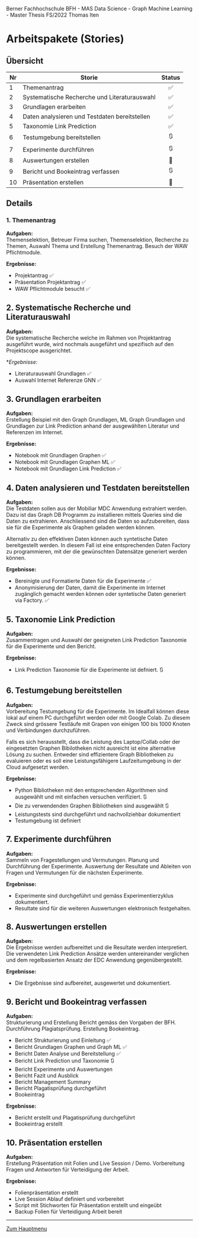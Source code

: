 Berner Fachhochschule BFH - MAS Data Science - Graph Machine Learning - Master Thesis FS/2022 Thomas Iten

# Arbeitspakete (Stories)

## Übersicht

Nr | Storie                                         | Status
-- | ---------------------------------------------- | :--------------------: 
 1 | Themenantrag                                   | :white_check_mark: 
 2 | Systematische Recherche und Literaturauswahl   | :white_check_mark: 
 3 | Grundlagen erarbeiten                          | :white_check_mark:  
 4 | Daten analysieren und Testdaten bereitstellen  | :white_check_mark:  
 5 | Taxonomie Link Prediction                      | :white_check_mark: 
 6 | Testumgebung bereitstellen                     | :arrows_clockwise:
 7 | Experimente durchführen                        | :arrows_clockwise:
 8 | Auswertungen erstellen                         | :black_square_button:
 9 | Bericht und Bookeintrag verfassen              | :arrows_clockwise:
10 | Präsentation erstellen                         | :black_square_button:


## Details

### 1. Themenantrag

**Aufgaben:**<br />
Themenselektion, Betreuer Firma suchen, Themenselektion, Recherche zu Themen,
Auswahl Thema und Erstellung Themenantrag. Besuch der WAW Pflichtmodule.

**Ergebnisse:**
- Projektantrag                             :white_check_mark: 
- Präsentation Projektantrag                :white_check_mark: 
- WAW Pflichtmodule besucht                 :white_check_mark: 

## 2. Systematische Recherche und Literaturauswahl

**Aufgaben:**<br />
Die systematische Recherche welche im Rahmen von Projektantrag ausgeführt wurde, wird nochmals ausgeführt und spezifisch auf den Projektscope ausgerichtet.

**Ergebnisse:*
- Literaturauswahl Grundlagen               :white_check_mark: 
- Auswahl Internet Referenze GNN            :white_check_mark: 

## 3. Grundlagen erarbeiten

**Aufgaben:**<br />
Erstellung Beispiel mit den Graph Grundlagen, ML Graph Grundlagen und Grundlagen zur Link Prediction anhand der ausgewählten Literatur und Referenzen im Internet.

**Ergebnisse:**
- Notebook mit Grundlagen Graphen           :white_check_mark: 
- Notebook mit Grundlagen Graphen ML        :white_check_mark: 
- Notebook mit Grundlagen Link Prediction   :white_check_mark: 


## 4. Daten analysieren und Testdaten bereitstellen

**Aufgaben:**<br />
Die Testdaten sollen aus der Mobiliar MDC Anwendung extrahiert werden. Dazu ist das Graph DB Programm zu installieren mittels Queries sind die Daten zu extrahieren. Anschliessend sind die Daten so aufzubereiten, dass sie für die Experimente als Graphen geladen werden können. 

Alternativ zu den effektiven Daten können auch syntetische Daten bereitgestellt werden. In diesem Fall ist eine entsprechenden Daten Factory zu programmieren, mit der die gewünschten Datensätze generiert werden können.

**Ergebnisse:**
- Bereinigte und Formatierte Daten für die Experimente :white_check_mark: 
- Anonymisierung der Daten, damit die Experimente im Internet zugänglich gemacht werden können oder syntetische Daten generiert via Factory. :white_check_mark: 

## 5. Taxonomie Link Prediction 

**Aufgaben:**<br />
Zusammentragen und Auswahl der geeigneten Link Prediction Taxonomie für die Experimente und den Bericht.

**Ergebnisse:**
- Link Prediction Taxonomie für die Experimente ist defniert. :arrows_clockwise:

## 6. Testumgebung bereitstellen

**Aufgaben:**<br />
Vorbereitung Testumgebung für die Experimente. Im Idealfall können diese lokal auf einem PC durchgeführt werden oder mit Google Colab. Zu diesem Zweck sind grössere Testläufe mit Grapen von einigen 100 bis 1000 Knoten und Verbindungen durchzuführen. 

Falls es sich herausstellt, dass die Leistung des Laptop/Collab oder der eingesetzten Graphen Bibilotheken nicht ausreicht ist eine alternative Lösung zu suchen. Entweder sind effizientere Graph Bibliotheken zu evaluieren oder es soll eine Leistungsfähigere Laufzeitumgebung in der Cloud aufgesetzt werden.

**Ergebnisse:**
- Python Bibliotheken mit den entsprechenden Algorithmen sind ausgewählt und mit einfachen versuchen verifiziert. :arrows_clockwise:
- Die zu verwendenden Graphen Bibliotheken sind ausgewählt :arrows_clockwise:
- Leistungstests sind durchgeführt und nachvollziehbar dokumentiert
- Testumgebung ist definiert 



## 7. Experimente durchführen

**Aufgaben:**<br />
Sammeln von Fragestellungen und Vermutungen. Planung und Durchführung der Experimente. Auswertung der Resultate und Ableiten von Fragen und Vermutungen für die nächsten Experimente.

**Ergebnisse:**
- Experimente sind durchgeführt und gemäss Experimentierzyklus dokumentiert.
- Resultate sind für die weiteren Auswertungen elektronisch festgehalten.


## 8. Auswertungen erstellen

**Aufgaben:**<br />
Die Ergebnisse werden aufbereittet und die Resultate werden interpretiert. Die verwendeten Link Prediction Ansätze werden untereinander verglichen und dem regelbasierten Ansatz der EDC Anwendung gegenübergestellt.

**Ergebnisse:**
- Die Ergebnisse sind aufbereitet, ausgewertet und dokumentiert.


## 9. Bericht und Bookeintrag verfassen

**Aufgaben:**<br />
Strukturierung und Erstellung Bericht gemäss den  Vorgaben der BFH. Durchführung Plagiatsprüfung. Erstellung Bookeintrag.

- Bericht Strukturierung und Einleitung     :white_check_mark: 
- Bericht Grundlagen Graphen und Graph ML   :white_check_mark:
- Bericht Daten Analyse und Bereitstellung  :white_check_mark:
- Bericht Link Prediction und Taxonomie     :arrows_clockwise:
- Bericht Experimente und Auswertungen
- Bericht Fazit und Ausblick
- Bericht Management Summary
- Bericht Plagatisprüfung durchgeführt
- Bookeintrag


**Ergebnisse:**
- Bericht erstellt und Plagatisprüfung durchgeführt
- Bookeintrag erstellt

## 10. Präsentation erstellen

**Aufgaben:**<br />
Erstellung Präsentation mit Folien und Live Session / Demo. Vorbereitung Fragen und Antworten für Verteidigung der Arbeit.

**Ergebnisse:**
- Folienpräsentation erstellt
- Live Session Ablauf definiert und vorbereitet
- Script mit Stichworten für Präsentation erstellt und eingeübt
- Backup Folien für Verteidigung Arbeit bereit

---
[Zum Hauptmenu](../README.md)